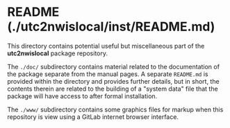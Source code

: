# README (./utc2nwislocal/inst/README.md)

This directory contains potential useful but miscellaneous part of the **utc2nwislocal** package repository.

The `./doc/` subdirectory contains material related to the documentation of the package separate from the manual pages. A separate `README.md` is provided within the directory and provides further details, but in short, the contents therein are related to the building of a "system data" file that the package will have access to after formal installation.

The `./www/` subdirectory contains some graphics files for markup when this repository is view using a GitLab internet browser interface.
